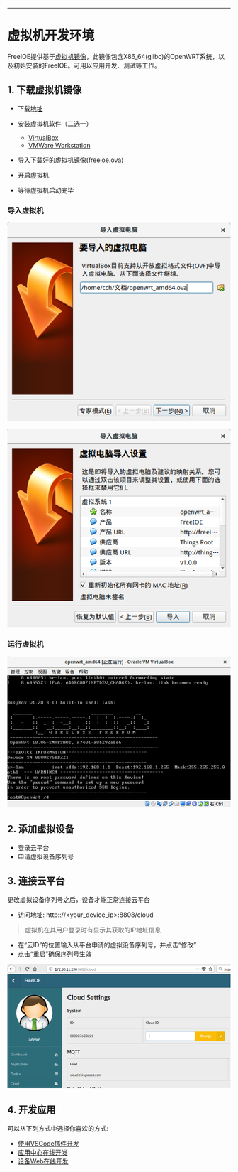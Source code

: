 
---

# 虚拟机开发环境

FreeIOE提供基于[虚拟机镜像](http://vbox.freeioe.org)，此镜像包含X86_64(glibc)的OpenWRT系统，以及初始安装的FreeIOE。可用以应用开发、测试等工作。


## 1. 下载虚拟机镜像

* 下载[地址](http://vbox.freeioe.org/freeioe.ova)
* 安装虚拟机软件（二选一）

  * [VirtualBox](http://virtualbox.org)
  * [VMWare Workstation](https://www.vmware.com)


* 导入下载好的虚拟机镜像(freeioe.ova)
* 开启虚拟机
* 等待虚拟机启动完毕


### 导入虚拟机

![import_ova_1](assets/import_ova_1.png "导入虚拟机")

![import_ova_2](assets/import_ova_2.png "导入虚拟机")


### 运行虚拟机

![vm_console](assets/vm_console.png "运行虚拟机")


## 2. 添加虚拟设备

* 登录云平台
* 申请虚拟设备序列号


## 3. 连接云平台

更改虚拟设备序列号之后，设备才能正常连接云平台

* 访问地址: http:://<your\_device\_ip>:8808/cloud
> 虚拟机在其用户登录时有显示其获取的IP地址信息
* 在“云ID”的位置输入从平台申请的虚拟设备序列号，并点击“修改”
* 点击“重启”确保序列号生效


![change_cloud_id](assets/change_cloud_id.png "修改云ID")


## 4. 开发应用

可以从下列方式中选择你喜欢的方式: 

* [使用VSCode插件开发](vscode-extension.md)
* [应用中心在线开发](app_center.md)
* [设备Web在线开发](dev_web.md)


